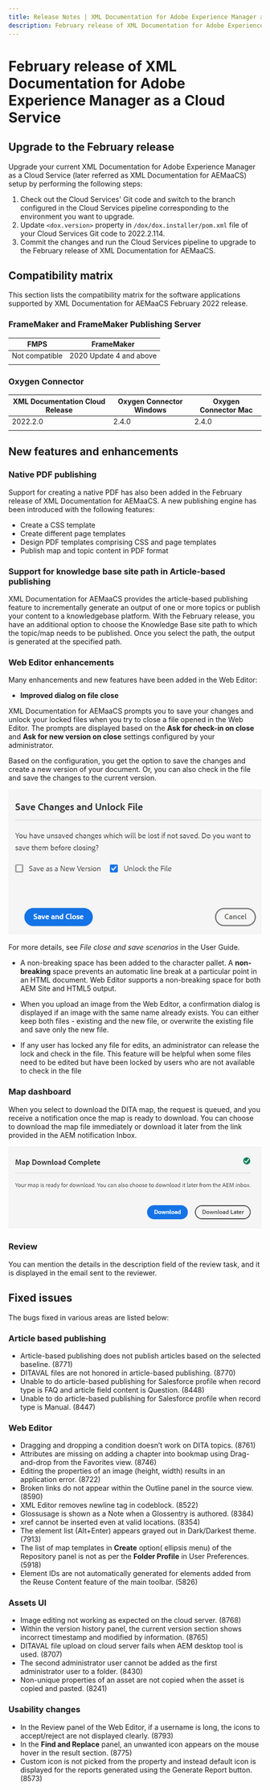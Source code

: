 ```yaml
---
title: Release Notes | XML Documentation for Adobe Experience Manager as a Cloud Service, February 2022 release
description: February release of XML Documentation for Adobe Experience Manager as a Cloud Service  
---
```

# February release of XML Documentation for Adobe Experience Manager as a Cloud Service

## Upgrade to the February release

Upgrade your current XML Documentation for Adobe Experience Manager as a Cloud Service (later referred as XML Documentation for AEMaaCS) setup by performing the following steps:
1. Check out the Cloud Services' Git code and switch to the branch configured in the Cloud Services pipeline corresponding to the environment you want to upgrade.
2. Update `<dox.version>` property in `/dox/dox.installer/pom.xml` file of your Cloud Services Git code to 2022.2.114.
3. Commit the changes and run the Cloud Services pipeline to upgrade to the February release of XML Documentation for AEMaaCS.

## Compatibility matrix

This section lists the compatibility matrix for the software applications supported by XML Documentation for AEMaaCS February 2022 release. 

### FrameMaker and FrameMaker Publishing Server

| FMPS | FrameMaker |
| --- | --- |
| Not compatible | 2020 Update 4 and above |
| | |


### Oxygen Connector

| XML Documentation Cloud Release | Oxygen Connector Windows | Oxygen Connector Mac | 
| --- | --- | --- |
| 2022.2.0 | 2.4.0 | 2.4.0 | 
|  |  |  |  


## New features and enhancements

### Native PDF publishing

Support for creating a native PDF has also been added in the February release of XML Documentation for AEMaaCS. A new publishing engine has been introduced with the following features:
* Create a CSS template
* Create different page templates
* Design PDF templates comprising CSS and page templates
* Publish map and topic content in PDF format 

### Support for knowledge base site path in Article-based publishing

XML Documentation for AEMaaCS provides the article-based publishing feature to incrementally generate an output of one or more topics or publish your content to a knowledgebase platform. With the February release, you have an additional option to choose the Knowledge Base site path to which the topic/map needs to be published. Once you select the path, the output is generated at the specified path.  

### Web Editor enhancements

Many enhancements and new features have been added in the Web Editor:

* **Improved dialog on file close**

XML Documentation for AEMaaCS prompts you to save your changes and unlock your locked files when you try to close a file opened in the Web Editor. The prompts are displayed based on the **Ask for check-in on close** and **Ask for new version on close** settings configured by your administrator.

Based on the configuration, you get the option to save the changes and create a new version of your document. Or, you can also check in the file and save the changes to the current version.  

![File close](assets/file-close-save-changes-unlock.png)

For more details, see *File close and save scenarios* in the User Guide.

* A non-breaking space has been added to the character pallet.  A **non-breaking** space prevents an automatic line break at a particular point in an HTML document. Web Editor supports a non-breaking space for both AEM Site and HTML5 output.

* When you upload an image from the Web Editor, a confirmation dialog is displayed if an image with the same name already exists. You can either keep both files - existing and the new file, or overwrite the existing file and save only the new file.  

* If any user has locked any file for edits, an administrator can release the lock and check in the file. This feature will be helpful when some files need to be edited but have been locked by users who are not available to check in the file

### Map dashboard

When you select to download the DITA map, the request is queued, and you receive a notification once the map is ready to download. You can choose to download the map file immediately or download it later from the link provided in the AEM notification Inbox. 

![Map download](assets/download-map-prompt.png)

### Review

You can mention the details in the description field of the review task, and it is displayed in the email sent to the reviewer. 

## Fixed issues

The bugs fixed in various areas are listed below:

### Article based publishing

* Article-based publishing does not publish articles based on the selected baseline. (8771)
* DITAVAL files are not honored in article-based publishing. (8770)
* Unable to do article-based publishing for Salesforce profile when record type is FAQ and article field content is Question. (8448)
* Unable to do article-based publishing for Salesforce profile when record type is Manual. (8447)

### Web Editor

* Dragging and dropping a condition doesn’t work on DITA topics. (8761)
* Attributes are  missing on adding a chapter into bookmap using Drag-and-drop from the Favorites view. (8746)
* Editing the properties of an image (height, width) results in an application error. (8722)
* Broken links do not appear within the Outline panel in the source view. (8590)
* XML Editor removes newline tag in codeblock. (8522)
* Glossusage is shown as a Note when a Glossentry is authored. (8384)
* xref cannot be inserted even at valid locations. (8354)
* The element list (Alt+Enter) appears grayed out in Dark/Darkest theme. (7913)
* The list of map templates in **Create** option( ellipsis menu) of the Repository panel is not as per the **Folder Profile** in User Preferences. (5918)
* Element IDs are not automatically generated for elements added from the Reuse Content feature of the main toolbar. (5826)

### Assets UI

* Image editing not working as expected on the cloud server. (8768)
* Within the version history panel, the current version section shows incorrect timestamp and modified by information. (8765)
* DITAVAL file upload on cloud server fails when AEM desktop tool is used. (8707)
* The second administrator user cannot be added as the first administrator user to a folder. (8430)
* Non-unique properties of an asset are not copied when the asset is copied and pasted. (8241)

### Usability changes

* In the Review panel of the Web Editor, if a username is long, the icons to accept/reject are not displayed clearly. (8793)
* In the **Find and Replace** panel, an unwanted icon appears on the mouse hover in the result section. (8775)
* Custom icon is not picked from the property and instead default icon is displayed for the reports generated using the Generate Report button. (8573)
